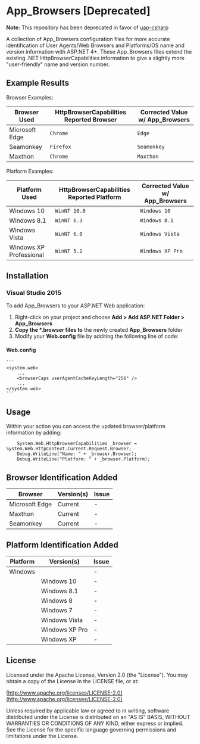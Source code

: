 ﻿# App_Browsers [Deprecated]

**Note:** This repository has been deprecated in favor of [uap-csharp](https://github.com/ua-parser/uap-csharp)

A collection of App\_Browsers configuration files for more accurate identification of User Agents/Web Browsers and Platforms/OS name and version information with ASP.NET 4+. These App\_Browsers files extend the existing .NET HttpBrowserCapabilities information to give a slightly more "user-friendly" name and version number. 

## Example Results

Browser Examples:

| Browser Used            | HttpBrowserCapabilities Reported Browser | Corrected Value w/ App_Browsers |
|-------------------------|------------------------------------------|---------------------------------|
| Microsoft Edge          | `Chrome`                                 | `Edge`                          |
| Seamonkey               | `Firefox`                                | `Seamonkey`                     |
| Maxthon                 | `Chrome`                                 | `Maxthon`                       |


Platform Examples: 

| Platform Used           | HttpBrowserCapabilities Reported Platform | Corrected Value w/ App_Browsers |
|-------------------------|-------------------------------------------|---------------------------------|
| Windows 10              | `WinNT 10.0`                              | `Windows 10`                    |
| Windows 8.1             | `WinNT 6.3`                               | `Windows 8.1`                   |
| Windows Vista           | `WinNT 6.0`                               | `Windows Vista`                 |
| Windows XP Professional | `WinNT 5.2`                               | `Windows XP Pro`                |

## Installation

### Visual Studio 2015

To add App\_Browsers to your ASP.NET Web application:

1. Right-click on your project and choose **Add > Add ASP.NET Folder > App\_Browsers**
2. **Copy the \*.browser files to** the newly created **App\_Browsers** folder
3. Modify your **Web.config** file by additing the following line of code:

#### Web.config
    ```
    <system.web>
        ...
        <browserCaps userAgentCacheKeyLength="256" />
        ...
    </system.web>
    ```

## Usage

Within your action you can access the updated browser/platform information by adding:

```
    System.Web.HttpBrowserCapabilities _browser = System.Web.HttpContext.Current.Request.Browser;
    Debug.WriteLine("Name: " + _browser.Browser);
    Debug.WriteLine("Platform: " + _browser.Platform);
```

## Browser Identification Added

| Browser          | Version(s)                          | Issue          |
|------------------|-------------------------------------|----------------|
| Microsoft Edge   |                             Current |              - |
| Maxthon          |                             Current |              - |
| Seamonkey        |                             Current |              - |

## Platform Identification Added

| Platform         | Version(s)                          | Issue          |
|------------------|-------------------------------------|----------------|
| Windows          |                                     |              - |
|                  | Windows 10                          |              - |
|                  | Windows 8.1                         |              - |
|                  | Windows 8                           |              - |
|                  | Windows 7                           |              - |
|                  | Windows Vista                       |              - |
|                  | Windows XP Pro                      |              - |
|                  | Windows XP                          |              - |

## License

Licensed under the Apache License, Version 2.0 (the "License"). You may obtain a copy of the License in the LICENSE file, or at:

[http://www.apache.org/licenses/LICENSE-2.0](http://www.apache.org/licenses/LICENSE-2.0)

Unless required by applicable law or agreed to in writing, software distributed under the License is distributed on an "AS IS" BASIS, WITHOUT WARRANTIES OR CONDITIONS OF ANY KIND, either express or implied. See the License for the specific language governing permissions and limitations under the License.
